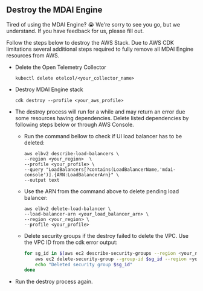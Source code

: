 
## Destroy the MDAI Engine

Tired of using the MDAI Engine? 😭 We're sorry to see you go, but we understand. If you have feedback for us, please fill out.

Follow the steps below to destroy the AWS Stack.
Due to AWS CDK limitations several additional steps required to fully remove all MDAI Engine resources from AWS.

- Delete the Open Telemetry Collector
  ```shell
  kubectl delete otelcol/<your_collector_name>
  ```
- Destroy MDAI Engine stack
  ```shell
  cdk destroy --profile <your_aws_profile>
  ```
- The destroy process will run for a while and may return an error due some resources having dependencies.
Delete listed dependencies by following steps below or through AWS Console.

    - Run the command bellow to check if UI load balancer has to be deleted:
        ```shell
        aws elbv2 describe-load-balancers \
        --region <your_region>  \
        --profile <your_profile> \
        --query "LoadBalancers[?contains(LoadBalancerName,'mdai-console')].{ARN:LoadBalancerArn}" \
        --output text
        ```
    - Use the ARN from the command above to delete pending load balancer:
        ```shell
        aws elbv2 delete-load-balancer \
        --load-balancer-arn <your_load_balancer_arn> \
        --region <your_region> \
        --profile <your_profile>
        ```
    - Delete security groups if the destroy failed to delete the VPC. Use the VPC ID from the cdk error output:
        ```bash
        for sg_id in $(aws ec2 describe-security-groups --region <your_region> --profile <your_profile> --filters Name=vpc-id,Values='<your_vpc_id>' --query 'SecurityGroups[?GroupName!=`default`].[GroupId]' --output text); do
            aws ec2 delete-security-group --group-id $sg_id --region <your_region> --profile <your_profile>
            echo "Deleted security group $sg_id"
        done
        ```
- Run the destroy process again.
